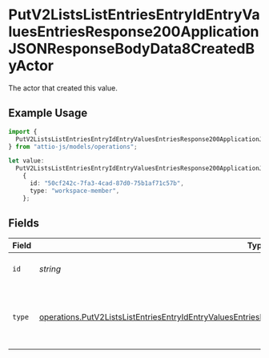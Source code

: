 # PutV2ListsListEntriesEntryIdEntryValuesEntriesResponse200ApplicationJSONResponseBodyData8CreatedByActor

The actor that created this value.

## Example Usage

```typescript
import {
  PutV2ListsListEntriesEntryIdEntryValuesEntriesResponse200ApplicationJSONResponseBodyData8CreatedByActor,
} from "attio-js/models/operations";

let value:
  PutV2ListsListEntriesEntryIdEntryValuesEntriesResponse200ApplicationJSONResponseBodyData8CreatedByActor =
    {
      id: "50cf242c-7fa3-4cad-87d0-75b1af71c57b",
      type: "workspace-member",
    };
```

## Fields

| Field                                                                                                                                                                                                                                | Type                                                                                                                                                                                                                                 | Required                                                                                                                                                                                                                             | Description                                                                                                                                                                                                                          |
| ------------------------------------------------------------------------------------------------------------------------------------------------------------------------------------------------------------------------------------ | ------------------------------------------------------------------------------------------------------------------------------------------------------------------------------------------------------------------------------------ | ------------------------------------------------------------------------------------------------------------------------------------------------------------------------------------------------------------------------------------ | ------------------------------------------------------------------------------------------------------------------------------------------------------------------------------------------------------------------------------------ |
| `id`                                                                                                                                                                                                                                 | *string*                                                                                                                                                                                                                             | :heavy_minus_sign:                                                                                                                                                                                                                   | An ID to identify the actor.                                                                                                                                                                                                         |
| `type`                                                                                                                                                                                                                               | [operations.PutV2ListsListEntriesEntryIdEntryValuesEntriesResponse200ApplicationJSONResponseBodyData8Type](../../models/operations/putv2listslistentriesentryidentryvaluesentriesresponse200applicationjsonresponsebodydata8type.md) | :heavy_minus_sign:                                                                                                                                                                                                                   | The type of actor. [Read more information on actor types here](/docs/actors).                                                                                                                                                        |
